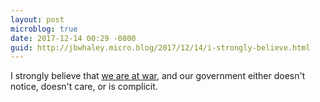 ```yaml
---
layout: post
microblog: true
date: 2017-12-14 00:29 -0800
guid: http://jbwhaley.micro.blog/2017/12/14/i-strongly-believe.html
---
```

I strongly believe that [we are at war](https://arstechnica.com/information-technology/2017/12/suspicious-event-routes-traffic-for-big-name-sites-through-russia/), and our government either doesn't notice, doesn't care, or is complicit.
